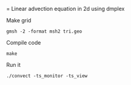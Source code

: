 = Linear advection equation in 2d using dmplex

Make grid
```
gmsh -2 -format msh2 tri.geo
```

Compile code
```
make
```

Run it
```
./convect -ts_monitor -ts_view
```
